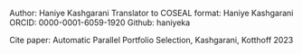 Author: Haniye Kashgarani
Translator to COSEAL format: Haniye Kashgarani
ORCID: 0000-0001-6059-1920
Github: haniyeka

Cite paper: Automatic Parallel Portfolio Selection, Kashgarani, Kotthoff 2023

